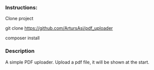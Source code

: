 ### Instructions:
Clone project

git clone https://github.com/ArtursAsi/pdf_uploader

composer install


### Description

A simple PDF uploader. Upload a pdf file, it will be shown at the start. 




